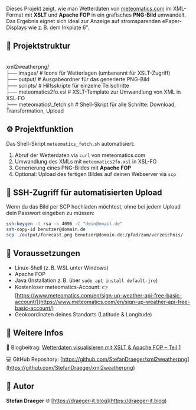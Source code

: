 Dieses Projekt zeigt, wie man Wetterdaten von [meteomatics.com](https://www.meteomatics.com/) im XML-Format mit **XSLT** und **Apache FOP** in ein grafisches **PNG-Bild** umwandelt. Das Ergebnis eignet sich ideal zur Anzeige auf stromsparenden ePaper-Displays wie z. B. dem Inkplate 6".

## 📁 Projektstruktur
<br>
xml2weatherpng/<br>
├── images/                 # Icons für Wetterlagen (umbenannt für XSLT-Zugriff)<br>
├── output/                 # Ausgabeordner für das generierte PNG-Bild<br>
├── scripts/                # Hilfsskripte für einzelne Teilschritte<br>
├── meteomatics2fo.xsl      # XSLT-Template zur Umwandlung von XML in XSL-FO<br>
├── meteomatics\_fetch.sh    # Shell-Skript für alle Schritte: Download, Transformation, Upload<br>

## ⚙️ Projektfunktion

Das Shell-Skript `meteomatics_fetch.sh` automatisiert:

1. Abruf der Wetterdaten via `curl` von meteomatics.com  
2. Umwandlung des XMLs mit `meteomatics2fo.xsl` in XSL-FO  
3. Generierung eines PNG-Bildes mit **Apache FOP**  
4. Optional: Upload des fertigen Bildes auf deinen Webserver via `scp`

## 🔐 SSH-Zugriff für automatisierten Upload

Wenn du das Bild per SCP hochladen möchtest, ohne bei jedem Upload dein Passwort eingeben zu müssen:

```bash
ssh-keygen -t rsa -b 4096 -C "dein@email.de"
ssh-copy-id benutzer@domain.de
scp ./output/forecast.png benutzer@domain.de:/pfad/zum/verzeichnis/
````

## 🧰 Voraussetzungen

* Linux-Shell (z. B. WSL unter Windows)
* Apache FOP
* Java (Installation z. B. über `sudo apt install default-jre`)
* Kostenloser meteomatics-Account:
  👉 [https://www.meteomatics.com/en/sign-up-weather-api-free-basic-account/](https://www.meteomatics.com/en/sign-up-weather-api-free-basic-account/)
* Geokoordinaten deines Standorts (Latitude & Longitude)

## 🔗 Weitere Infos

📝 Blogbeitrag:
[Wetterdaten visualisieren mit XSLT & Apache FOP – Teil 1](https://draeger-it.blog/wetterdaten-visualisieren-mit-xslt-apache-fop-teil-1-png-erzeugung-am-pc/)

💻 GitHub Repository:
[https://github.com/StefanDraeger/xml2weatherpng](https://github.com/StefanDraeger/xml2weatherpng)

## 👤 Autor

**Stefan Draeger**
🌐 [https://draeger-it.blog](https://draeger-it.blog)
